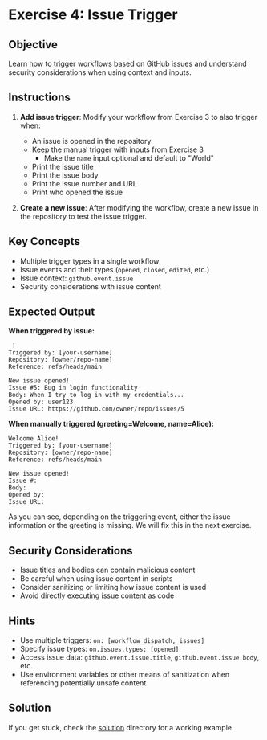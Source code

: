 # Exercise 4: Issue Trigger

## Objective
Learn how to trigger workflows based on GitHub issues and understand security considerations when using context and inputs.

## Instructions

1. **Add issue trigger**: Modify your workflow from Exercise 3 to also trigger when:
   - An issue is opened in the repository
   - Keep the manual trigger with inputs from Exercise 3
     - Make the `name` input optional and default to "World"
   - Print the issue title
   - Print the issue body
   - Print the issue number and URL
   - Print who opened the issue

2. **Create a new issue**: After modifying the workflow, create a new issue in the repository to test the issue trigger.

## Key Concepts
- Multiple trigger types in a single workflow
- Issue events and their types (`opened`, `closed`, `edited`, etc.)
- Issue context: `github.event.issue`
- Security considerations with issue content

## Expected Output

**When triggered by issue:**
```
 !
Triggered by: [your-username]
Repository: [owner/repo-name]
Reference: refs/heads/main

New issue opened!
Issue #5: Bug in login functionality
Body: When I try to log in with my credentials...
Opened by: user123
Issue URL: https://github.com/owner/repo/issues/5
```

**When manually triggered (greeting=Welcome, name=Alice):**
```
Welcome Alice!
Triggered by: [your-username]
Repository: [owner/repo-name]
Reference: refs/heads/main

New issue opened!
Issue #:
Body:
Opened by:
Issue URL:
```

As you can see, depending on the triggering event, either the issue information or the greeting is missing. We will fix this in the next exercise.

## Security Considerations
- Issue titles and bodies can contain malicious content
- Be careful when using issue content in scripts
- Consider sanitizing or limiting how issue content is used
- Avoid directly executing issue content as code

## Hints
- Use multiple triggers: `on: [workflow_dispatch, issues]`
- Specify issue types: `on.issues.types: [opened]`
- Access issue data: `github.event.issue.title`, `github.event.issue.body`, etc.
- Use environment variables or other means of sanitization when referencing potentially unsafe content

## Solution
If you get stuck, check the [solution](../../solutions/04-issue-trigger/) directory for a working example.
